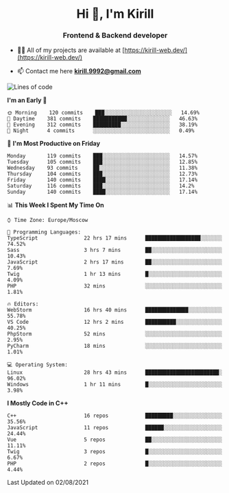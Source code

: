 <h1 align="center">Hi 👋, I'm Kirill</h1>
<h3 align="center">Frontend & Backend developer</h3>

- 👨‍💻 All of my projects are available at [https://kirill-web.dev/](https://kirill-web.dev/)

- 📫 Contact me here **kirill.9992@gmail.com**











<!--START_SECTION:waka-->
![Lines of code](https://img.shields.io/badge/From%20Hello%20World%20I%27ve%20Written-150256%20lines%20of%20code-blue)

**I'm an Early 🐤** 

```text
🌞 Morning    120 commits    ███░░░░░░░░░░░░░░░░░░░░░░   14.69% 
🌆 Daytime    381 commits    ███████████░░░░░░░░░░░░░░   46.63% 
🌃 Evening    312 commits    █████████░░░░░░░░░░░░░░░░   38.19% 
🌙 Night      4 commits      ░░░░░░░░░░░░░░░░░░░░░░░░░   0.49%

```
📅 **I'm Most Productive on Friday** 

```text
Monday       119 commits    ███░░░░░░░░░░░░░░░░░░░░░░   14.57% 
Tuesday      105 commits    ███░░░░░░░░░░░░░░░░░░░░░░   12.85% 
Wednesday    93 commits     ██░░░░░░░░░░░░░░░░░░░░░░░   11.38% 
Thursday     104 commits    ███░░░░░░░░░░░░░░░░░░░░░░   12.73% 
Friday       140 commits    ████░░░░░░░░░░░░░░░░░░░░░   17.14% 
Saturday     116 commits    ███░░░░░░░░░░░░░░░░░░░░░░   14.2% 
Sunday       140 commits    ████░░░░░░░░░░░░░░░░░░░░░   17.14%

```


📊 **This Week I Spent My Time On** 

```text
⌚︎ Time Zone: Europe/Moscow

💬 Programming Languages: 
TypeScript               22 hrs 17 mins      ██████████████████░░░░░░░   74.52% 
Sass                     3 hrs 7 mins        ██░░░░░░░░░░░░░░░░░░░░░░░   10.43% 
JavaScript               2 hrs 17 mins       ██░░░░░░░░░░░░░░░░░░░░░░░   7.69% 
Twig                     1 hr 13 mins        █░░░░░░░░░░░░░░░░░░░░░░░░   4.09% 
PHP                      32 mins             ░░░░░░░░░░░░░░░░░░░░░░░░░   1.81%

🔥 Editors: 
WebStorm                 16 hrs 40 mins      ██████████████░░░░░░░░░░░   55.78% 
VS Code                  12 hrs 2 mins       ██████████░░░░░░░░░░░░░░░   40.25% 
PhpStorm                 52 mins             ░░░░░░░░░░░░░░░░░░░░░░░░░   2.95% 
PyCharm                  18 mins             ░░░░░░░░░░░░░░░░░░░░░░░░░   1.01%

💻 Operating System: 
Linux                    28 hrs 43 mins      ████████████████████████░   96.02% 
Windows                  1 hr 11 mins        █░░░░░░░░░░░░░░░░░░░░░░░░   3.98%

```

**I Mostly Code in C++** 

```text
C++                      16 repos            █████████░░░░░░░░░░░░░░░░   35.56% 
JavaScript               11 repos            ██████░░░░░░░░░░░░░░░░░░░   24.44% 
Vue                      5 repos             ██░░░░░░░░░░░░░░░░░░░░░░░   11.11% 
Twig                     3 repos             █░░░░░░░░░░░░░░░░░░░░░░░░   6.67% 
PHP                      2 repos             █░░░░░░░░░░░░░░░░░░░░░░░░   4.44%

```



 Last Updated on 02/08/2021
<!--END_SECTION:waka-->
